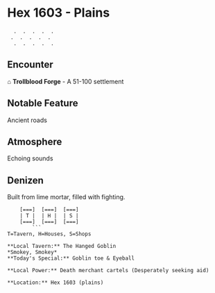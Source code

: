 # Hex 1603 - Plains
```
  .  .  .  .  .
 .  .  .  .  .
  .  .  .  .  .
```

## Encounter

⌂ **Trollblood Forge** - A 51-100 settlement

## Notable Feature

Ancient roads

## Atmosphere

Echoing sounds

## Denizen

Built from lime mortar, filled with fighting.

```
    [===]  [===]  [===]
    | T |  | H |  | S |
    [===]  [===]  [===]
        ```
T=Tavern, H=Houses, S=Shops

**Local Tavern:** The Hanged Goblin
*Smokey, Smokey*
**Today's Special:** Goblin toe & Eyeball

**Local Power:** Death merchant cartels (Desperately seeking aid)

**Location:** Hex 1603 (plains)
